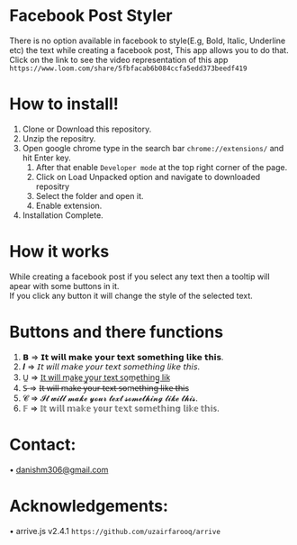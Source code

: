 # Facebook Post Styler  
There is no option available in facebook to style(E.g, Bold, Italic, Underline etc) the text while creating a facebook post,
This app allows you to do that.    
Click on the link to see the video representation of this app ```https://www.loom.com/share/5fbfacab6b084ccfa5edd373beedf419```  


# How to install!  
1. Clone or Download this repository.  
2. Unzip the repositry.  
3. Open google chrome type in the search bar  ```chrome://extensions/``` and hit Enter key.  
   1. After that enable ```Developer mode``` at the top right corner of the page.  
   2. Click on Load Unpacked option and navigate to downloaded repositry  
   3. Select the folder and open it.  
   4. Enable extension.  
5. Installation Complete.  

# How it works  
While creating a facebook post if you select any text then a tooltip will apear with some buttons in it.  
If you click any button it will change the style of the selected text.

# Buttons and there functions  
1. 𝗕     => 𝗜𝘁 𝘄𝗶𝗹𝗹 𝗺𝗮𝗸𝗲 𝘆𝗼𝘂𝗿 𝘁𝗲𝘅𝘁 𝘀𝗼𝗺𝗲𝘁𝗵𝗶𝗻𝗴 𝗹𝗶𝗸𝗲 𝘁𝗵𝗶𝘀.
2. 𝑰     => 𝘐𝘵 𝘸𝘪𝘭𝘭 𝘮𝘢𝘬𝘦 𝘺𝘰𝘶𝘳 𝘵𝘦𝘹𝘵 𝘴𝘰𝘮𝘦𝘵𝘩𝘪𝘯𝘨 𝘭𝘪𝘬𝘦 𝘵𝘩𝘪𝘴.
3. U̲     => I̲t̲ ̲w̲i̲l̲l̲ ̲m̲a̲k̲e̲ ̲y̲o̲u̲r̲ ̲t̲e̲x̲t̲ ̲s̲o̲m̲e̲t̲h̲i̲n̲g̲ ̲l̲i̲k̲            
4. S̶     => I̶t̶ ̶w̶i̶l̶l̶ ̶m̶a̶k̶e̶ ̶y̶o̶u̶r̶ ̶t̶e̶x̶t̶ ̶s̶o̶m̶e̶t̶h̶i̶n̶g̶ ̶l̶i̶k̶e̶ ̶t̶h̶i̶s
5. 𝓒     => 𝓘𝓽 𝔀𝓲𝓵𝓵 𝓶𝓪𝓴𝓮 𝔂𝓸𝓾𝓻 𝓽𝓮𝔁𝓽 𝓼𝓸𝓶𝓮𝓽𝓱𝓲𝓷𝓰 𝓵𝓲𝓴𝓮 𝓽𝓱𝓲𝓼.
6. 𝔽     => 𝕀𝕥 𝕨𝕚𝕝𝕝 𝕞𝕒𝕜𝕖 𝕪𝕠𝕦𝕣 𝕥𝕖𝕩𝕥 𝕤𝕠𝕞𝕖𝕥𝕙𝕚𝕟𝕘 𝕝𝕚𝕜𝕖 𝕥𝕙𝕚𝕤.  

# Contact:  
• danishm306@gmail.com  

# Acknowledgements:  
• arrive.js v2.4.1 ```https://github.com/uzairfarooq/arrive```
